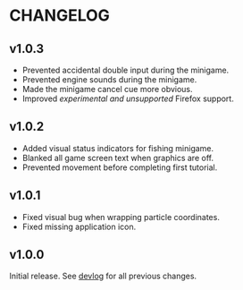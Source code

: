 # CHANGELOG

## v1.0.3
- Prevented accidental double input during the minigame.
- Prevented engine sounds during the minigame.
- Made the minigame cancel cue more obvious.
- Improved _experimental and unsupported_ Firefox support.

## v1.0.2
- Added visual status indicators for fishing minigame.
- Blanked all game screen text when graphics are off.
- Prevented movement before completing first tutorial.

## v1.0.1
- Fixed visual bug when wrapping particle coordinates.
- Fixed missing application icon.

## v1.0.0
Initial release.
See [devlog](https://shiftbacktick.io/fishyphus) for all previous changes.
